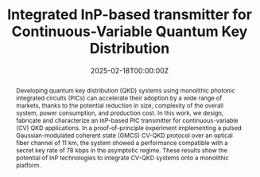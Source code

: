 ---
title: "Integrated InP-based transmitter for Continuous-Variable Quantum Key Distribution"
authors:
- Jennifer Aldama
- Samael Sarmiento
- Luis Trigo Vidarte
- Sebastian Etcheverry
- Ignacio López Grande
- Lorenzo Castelvero
- Alberto Hinojosa
- Tobias Beckerwerth
- nanoy
- Amine Rhouni
- Eleni Diamanti
- Valerio Pruneri
date: "2025-02-18T00:00:00Z"
doi: "10.1364/OE.550386"

# Schedule page publish date (NOT publication's date).
publishDate: "2025-02-18T00:00:00Z"

# Publication type.
# Accepts a single type but formatted as a YAML list (for Hugo requirements).
# Enter a publication type from the CSL standard.
publication_types: ["article"]

# Publication name and optional abbreviated publication name.
publication: "Opt. Express 33, 8139-8149 (2025)"
publication_short: ""

abstract: "Developing quantum key distribution (QKD) systems using monolithic photonic integrated circuits (PICs) can accelerate their adoption by a wide range of markets, thanks to the potential reduction in size, complexity of the overall system, power consumption, and production cost. In this work, we design, fabricate and characterize an InP-based PIC transmitter for continuous-variable (CV) QKD applications. In a proof-of-principle experiment implementing a pulsed Gaussian-modulated coherent state (GMCS) CV-QKD protocol over an optical fiber channel of 11 km, the system showed a performance compatible with a secret key rate of 78 kbps in the asymptotic regime. These results show the potential of InP technologies to integrate CV-QKD systems onto a monolithic platform. "

# Summary. An optional shortened abstract.
summary: 

tags:
  - Chips
  - CV-QKD

featured: false

links:
url_pdf: https://arxiv.org/pdf/2412.03208
url_code: 
url_dataset: ''
url_poster: ''
url_project: ''
url_slides: ''
url_source: ''
url_video: ''

# Featured image
# To use, add an image named `featured.jpg/png` to your page's folder. 
# image:
#   caption: 'CV vs DV QKD energy consumption'
#   focal_point: ""
#   preview_only: false

# Associated Projects (optional).
#   Associate this publication with one or more of your projects.
#   Simply enter your project's folder or file name without extension.
#   E.g. `internal-project` references `content/project/internal-project/index.md`.
#   Otherwise, set `projects: []`.
projects:

# Slides (optional).
#   Associate this publication with Markdown slides.
#   Simply enter your slide deck's filename without extension.
#   E.g. `slides: "example"` references `content/slides/example/index.md`.
#   Otherwise, set `slides: ""`.
slides: 
---